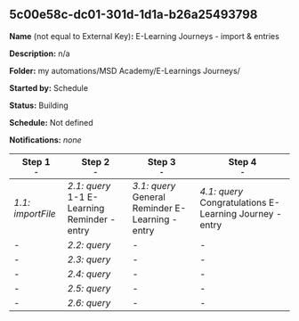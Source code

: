 ## 5c00e58c-dc01-301d-1d1a-b26a25493798

**Name** (not equal to External Key)**:** E-Learning Journeys - import & entries

**Description:** n/a

**Folder:** my automations/MSD Academy/E-Learnings Journeys/

**Started by:** Schedule

**Status:** Building

**Schedule:** Not defined

**Notifications:** _none_


| Step 1<br>_<small>-</small>_ | Step 2<br>_<small>-</small>_ | Step 3<br>_<small>-</small>_ | Step 4<br>_<small>-</small>_ |
| --- | --- | --- | --- |
| _1.1: importFile_<br> | _2.1: query_<br>1-1 E-Learning Reminder - entry | _3.1: query_<br>General Reminder E-Learning - entry | _4.1: query_<br>Congratulations E-Learning Journey - entry |
| - | _2.2: query_<br> | - | - |
| - | _2.3: query_<br> | - | - |
| - | _2.4: query_<br> | - | - |
| - | _2.5: query_<br> | - | - |
| - | _2.6: query_<br> | - | - |
